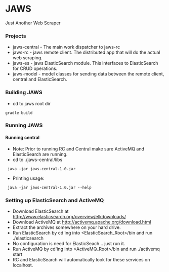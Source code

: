 # JAWS #
Just Another Web Scraper


### Projects ###
* jaws-central - The main work dispatcher to jaws-rc
* jaws-rc - jaws remote client.  The distributed app that will do the actual web scraping.
* jaws-es - jaws ElasticSearch module. This interfaces to ElasticSearch for CRUD operations.
* jaws-model - model classes for sending data between the remote client, central and ElasticSearch.

### Building JAWS ####
* cd to jaws root dir
```
gradle build
```



### Running JAWS ###
#### Running central ####
* Note: Prior to running RC and Central make sure ActiveMQ and ElasticSearch are running.
* cd to ./jaws-central/libs
```
 java -jar jaws-central-1.0.jar 
```
* Printing usage:
```
 java -jar jaws-central-1.0.jar --help
```

### Setting up ElasticSearch and ActiveMQ ###
* Download ElasticSearch at http://www.elasticsearch.org/overview/elkdownloads/
* Download ActiveMQ at http://activemq.apache.org/download.html
* Extract the archives somewhere on your hard drive.
* Run ElasticSearch by cd'ing into <ElasticSearch_Root>/bin and run ./elasticsearch
* No configuration is need for ElasticSeach... just run it.
* Run ActiveMQ by cd'ing into <ActiveMQ_Root>/bin and run  ./activemq start
* RC and ElasticSearch will automatically look for these services on localhost. 
 